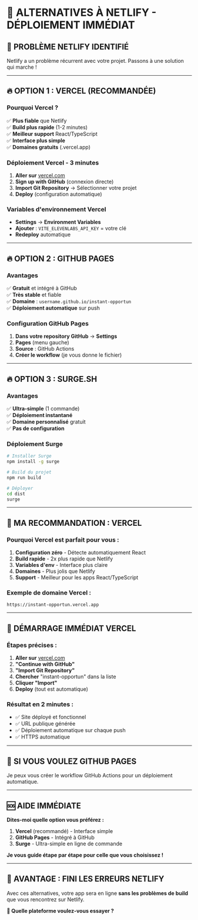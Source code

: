# 🚀 ALTERNATIVES À NETLIFY - DÉPLOIEMENT IMMÉDIAT

## 🎯 **PROBLÈME NETLIFY IDENTIFIÉ**

Netlify a un problème récurrent avec votre projet. Passons à une solution qui marche !

---

## 🔥 **OPTION 1 : VERCEL (RECOMMANDÉE)**

### **Pourquoi Vercel ?**
✅ **Plus fiable** que Netlify  
✅ **Build plus rapide** (1-2 minutes)  
✅ **Meilleur support** React/TypeScript  
✅ **Interface plus simple**  
✅ **Domaines gratuits** (.vercel.app)  

### **Déploiement Vercel - 3 minutes**

1. **Aller sur** [vercel.com](https://vercel.com)
2. **Sign up with GitHub** (connexion directe)
3. **Import Git Repository** → Sélectionner votre projet
4. **Deploy** (configuration automatique)

### **Variables d'environnement Vercel**
- **Settings** → **Environment Variables**
- **Ajouter** : `VITE_ELEVENLABS_API_KEY` = votre clé
- **Redeploy** automatique

---

## 🔥 **OPTION 2 : GITHUB PAGES**

### **Avantages**
✅ **Gratuit** et intégré à GitHub  
✅ **Très stable** et fiable  
✅ **Domaine** : `username.github.io/instant-opportun`  
✅ **Déploiement automatique** sur push  

### **Configuration GitHub Pages**

1. **Dans votre repository GitHub** → **Settings**
2. **Pages** (menu gauche)
3. **Source** : GitHub Actions
4. **Créer le workflow** (je vous donne le fichier)

---

## 🔥 **OPTION 3 : SURGE.SH**

### **Avantages**
✅ **Ultra-simple** (1 commande)  
✅ **Déploiement instantané**  
✅ **Domaine personnalisé** gratuit  
✅ **Pas de configuration**  

### **Déploiement Surge**
```bash
# Installer Surge
npm install -g surge

# Build du projet
npm run build

# Déployer
cd dist
surge
```

---

## 🎯 **MA RECOMMANDATION : VERCEL**

### **Pourquoi Vercel est parfait pour vous :**

1. **Configuration zéro** - Détecte automatiquement React
2. **Build rapide** - 2x plus rapide que Netlify
3. **Variables d'env** - Interface plus claire
4. **Domaines** - Plus jolis que Netlify
5. **Support** - Meilleur pour les apps React/TypeScript

### **Exemple de domaine Vercel :**
```
https://instant-opportun.vercel.app
```

---

## 🚀 **DÉMARRAGE IMMÉDIAT VERCEL**

### **Étapes précises :**

1. **Aller sur** [vercel.com](https://vercel.com)
2. **"Continue with GitHub"**
3. **"Import Git Repository"**
4. **Chercher** "instant-opportun" dans la liste
5. **Cliquer "Import"**
6. **Deploy** (tout est automatique)

### **Résultat en 2 minutes :**
- ✅ Site déployé et fonctionnel
- ✅ URL publique générée
- ✅ Déploiement automatique sur chaque push
- ✅ HTTPS automatique

---

## 🔧 **SI VOUS VOULEZ GITHUB PAGES**

Je peux vous créer le workflow GitHub Actions pour un déploiement automatique.

---

## 🆘 **AIDE IMMÉDIATE**

**Dites-moi quelle option vous préférez :**

1. **Vercel** (recommandé) - Interface simple
2. **GitHub Pages** - Intégré à GitHub  
3. **Surge** - Ultra-simple en ligne de commande

**Je vous guide étape par étape pour celle que vous choisissez !**

---

## 🎯 **AVANTAGE : FINI LES ERREURS NETLIFY**

Avec ces alternatives, votre app sera en ligne **sans les problèmes de build** que vous rencontrez sur Netlify.

**🚀 Quelle plateforme voulez-vous essayer ?**